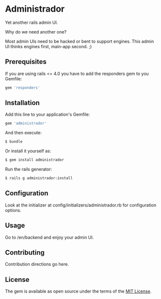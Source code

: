 # Administrador

Yet another rails admin UI.

Why do we need another one?

Most admin UIs need to be hacked or bent to support engines. This admin UI thinks
engines first, main-app second. ;)

## Prerequisites

If you are using rails <= 4.0 you have to add the responders gem to you Gemfile:

```ruby
gem 'responders'
```


## Installation
Add this line to your application's Gemfile:

```ruby
gem 'administrador'
```

And then execute:
```bash
$ bundle
```

Or install it yourself as:
```bash
$ gem install administrador
```

Run the rails generator:
```bash
$ rails g administrador:install
```

## Configuration

Look at the initializer at config/initializers/administrador.rb for configuration
options.

## Usage

Go to /en/backend and enjoy your admin UI.

## Contributing
Contribution directions go here.

## License
The gem is available as open source under the terms of the [MIT License](https://opensource.org/licenses/MIT).
